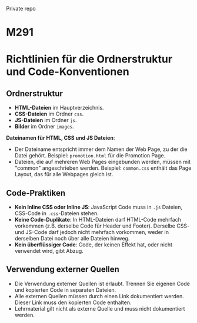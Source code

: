 Private repo

# M291

# Richtlinien für die Ordnerstruktur und Code-Konventionen

## Ordnerstruktur
- **HTML-Dateien** im Hauptverzeichnis.
- **CSS-Dateien** im Ordner `css`.
- **JS-Dateien** im Ordner `js`.
- **Bilder** im Ordner `images`. 

**Dateinamen für HTML, CSS und JS Dateien**: 
- Der Dateiname entspricht immer dem Namen der Web Page, zu der die Datei gehört. Beispiel: `promotion.html` für die Promotion Page. 
- Dateien, die auf mehreren Web Pages eingebunden werden, müssen mit "common" angeschrieben werden. Beispiel: `common.css` enthält das Page Layout, das für alle Webpages gleich ist.

## Code-Praktiken
- **Kein Inline CSS oder Inline JS**: JavaScript Code muss in `.js` Dateien, CSS-Code in `.css`-Dateien stehen.
- **Keine Code-Duplikate**: In HTML-Dateien darf HTML-Code mehrfach vorkommen (z.B. derselbe Code für Header und Footer). Derselbe CSS- und JS-Code darf jedoch nicht mehrfach vorkommen, weder in derselben Datei noch über alle Dateien hinweg.
- **Kein überflüssiger Code**: Code, der keinen Effekt hat, oder nicht verwendet wird, gibt Abzug. 

## Verwendung externer Quellen
- Die Verwendung externer Quellen ist erlaubt. Trennen Sie eigenen Code und kopierten Code in separaten Dateien.
- Alle externen Quellen müssen durch einen Link dokumentiert werden. Dieser Link muss den kopierten Code enthalten.
- Lehrmaterial gilt nicht als externe Quelle und muss nicht dokumentiert werden. 
